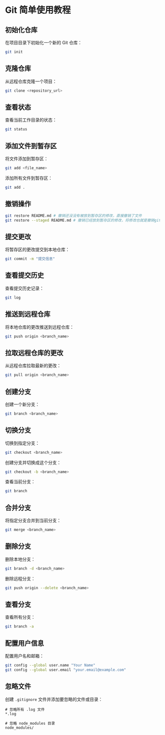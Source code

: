 # Git 简单使用教程

## 初始化仓库

在项目目录下初始化一个新的 Git 仓库：

```bash
git init
```

## 克隆仓库

从远程仓库克隆一个项目：

```bash
git clone <repository_url>
```

## 查看状态

查看当前工作目录的状态：

```bash
git status
```

## 添加文件到暂存区

将文件添加到暂存区：

```bash
git add <file_name>
```

添加所有文件到暂存区：

```bash
git add .
```

## 撤销操作

```bash
git restore README.md # 撤销还没没有被放到暂存区的修改，直接撤销了文件
git restore --staged README.md # 撤销已经放到暂存区的修改，将修改也就是撤销git add但是文件还没有撤销
```
## 提交更改

将暂存区的更改提交到本地仓库：

```bash
git commit -m "提交信息"
```

## 查看提交历史

查看提交历史记录：

```bash
git log
```

## 推送到远程仓库

将本地仓库的更改推送到远程仓库：

```bash
git push origin <branch_name>
```

## 拉取远程仓库的更改

从远程仓库拉取最新的更改：

```bash
git pull origin <branch_name>
```

## 创建分支

创建一个新分支：

```bash
git branch <branch_name>
```

## 切换分支

切换到指定分支：

```bash
git checkout <branch_name>
```

创建分支并切换成这个分支：

```bash
git checkout -b <branch_name>
```

查看当前分支：
```bash
git branch
```

## 合并分支

将指定分支合并到当前分支：

```bash
git merge <branch_name>
```

## 删除分支

删除本地分支：

```bash
git branch -d <branch_name>
```

删除远程分支：

```bash
git push origin --delete <branch_name>
```

## 查看分支

查看所有分支：

```bash
git branch -a
```

## 配置用户信息

配置用户名和邮箱：

```bash
git config --global user.name "Your Name"
git config --global user.email "your.email@example.com"
```

## 忽略文件

创建 `.gitignore` 文件并添加要忽略的文件或目录：

```
# 忽略所有 .log 文件
*.log

# 忽略 node_modules 目录
node_modules/
```
